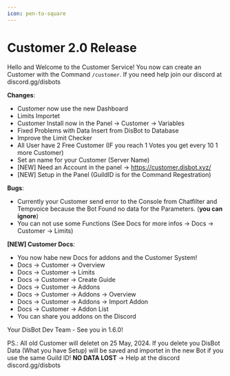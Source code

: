 ```yaml
---
icon: pen-to-square
---
```


# Customer 2.0 Release

Hello and Welcome to the Customer Service! You now can create an Customer with the Command `/customer`. If you need help join our discord at discord.gg/disbots

**Changes**:

* Customer now use the new Dashboard
* Limits Importet
* Customer Install now in the Panel -> Customer -> Variables
* Fixed Problems with Data Insert from DisBot to Database
* Improve the Limit Checker
* All User have 2 Free Customer (IF you reach 1 Votes you get every 10 1 more Customer)
* Set an name for your Customer (Server Name)
* \[NEW] Need an Account in the panel -> https://customer.disbot.xyz/
* \[NEW] Setup in the Panel (GuildID is for the Command Regestration)

**Bugs**:

* Currently your Customer send error to the Console from Chatfilter and Tempvoice because the Bot Found no data for the Parameters. (**you can ignore**)
* You can not use some Functions (See Docs for more infos -> Docs -> Customer -> Limits)

**\[NEW] Customer Docs**:

* You now habe new Docs for addons and the Customer System!
* Docs -> Customer -> Overview
* Docs -> Customer -> Limits
* Docs -> Customer -> Create Guide
* Docs -> Customer -> Addons
* Docs -> Customer -> Addons -> Overview
* Docs -> Customer -> Addons -> Import Addon
* Docs -> Customer -> Addon List
* You can share you addons on the Discord

Your DisBot Dev Team - See you in 1.6.0!

PS.: All old Customer will deletet on 25 May, 2024. If you delete you DisBot Data (What you have Setup) will be saved and importet in the new Bot if you use the same Guild ID! **NO DATA LOST** -> Help at the discord discord.gg/disbots
